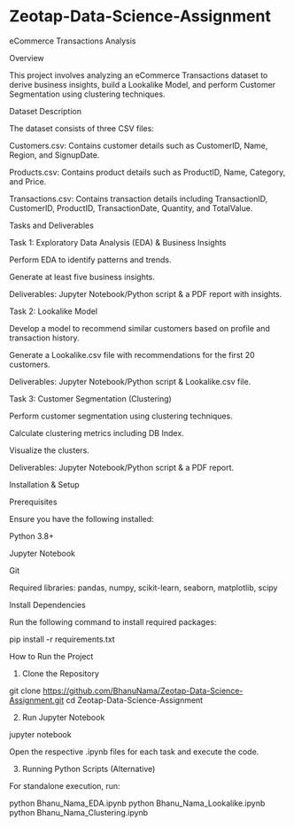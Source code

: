 # Zeotap-Data-Science-Assignment

eCommerce Transactions Analysis

Overview

This project involves analyzing an eCommerce Transactions dataset to derive business insights, build a Lookalike Model, and perform Customer Segmentation using clustering techniques.

Dataset Description

The dataset consists of three CSV files:

Customers.csv: Contains customer details such as CustomerID, Name, Region, and SignupDate.

Products.csv: Contains product details such as ProductID, Name, Category, and Price.

Transactions.csv: Contains transaction details including TransactionID, CustomerID, ProductID, TransactionDate, Quantity, and TotalValue.

Tasks and Deliverables

Task 1: Exploratory Data Analysis (EDA) & Business Insights

Perform EDA to identify patterns and trends.

Generate at least five business insights.

Deliverables: Jupyter Notebook/Python script & a PDF report with insights.

Task 2: Lookalike Model

Develop a model to recommend similar customers based on profile and transaction history.

Generate a Lookalike.csv file with recommendations for the first 20 customers.

Deliverables: Jupyter Notebook/Python script & Lookalike.csv file.

Task 3: Customer Segmentation (Clustering)

Perform customer segmentation using clustering techniques.

Calculate clustering metrics including DB Index.

Visualize the clusters.

Deliverables: Jupyter Notebook/Python script & a PDF report.

Installation & Setup

Prerequisites

Ensure you have the following installed:

Python 3.8+

Jupyter Notebook

Git

Required libraries: pandas, numpy, scikit-learn, seaborn, matplotlib, scipy

Install Dependencies

Run the following command to install required packages:

pip install -r requirements.txt

How to Run the Project

1. Clone the Repository

git clone https://github.com/BhanuNama/Zeotap-Data-Science-Assignment.git
cd Zeotap-Data-Science-Assignment

2. Run Jupyter Notebook

jupyter notebook

Open the respective .ipynb files for each task and execute the code.

3. Running Python Scripts (Alternative)

For standalone execution, run:

python Bhanu_Nama_EDA.ipynb
python Bhanu_Nama_Lookalike.ipynb
python Bhanu_Nama_Clustering.ipynb
